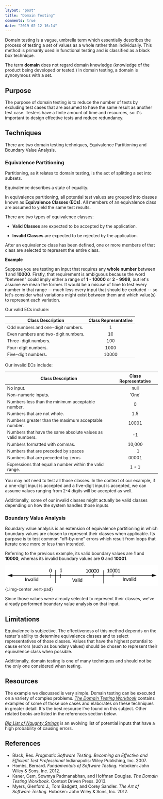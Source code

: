 ```yaml
---
layout: "post"
title: "Domain Testing"
comments: true
date: "2019-02-12 16:14"
---
```


Domain testing is a vague, umbrella term which essentially describes the process of testing a set of values as a whole rather than individually. This method is primarily used in functional testing and is classified as a black box technique.

The term **domain** does not regard domain knowledge (knowledge of the product being developed or tested.) 
In domain testing, a domain is synonymous with a set. 

## Purpose

The purpose of domain testing is to reduce the number of tests by excluding test cases that are assumed to have the same result as another test case. 
Testers have a finite amount of time and resources, so it's important to design effective tests and reduce redundancy.  

## Techniques

There are two domain testing techniques, Equivalence Partitioning and Boundary Value Analysis.

### Equivalence Partitioning
  
Partitioning, as it relates to domain testing, is the act of splitting a set into subsets.

Equivalence describes a state of equality.

In equivalence partitioning, all potential test values are grouped into classes known as **Equivalence Classes (ECs)**. All members of an equivalence class are assumed to yield the same test results. 
	
There are two types of equivalence classes:

- **Valid Classes** are expected to be accepted by the application.
	
- **Invalid Classes** are expected to be rejected by the application.

After an equivalence class has been defined, one or more members of that class are selected to represent the entire class. 

**Example**

Suppose you are testing an input that requires any **whole number** between **1** and **10000**. Firstly, that requirement is ambiguous because the word "between" could imply either a range of **1** - **10000** or **2** - **9999**, but let's assume we mean the former. It would be a misuse of time to test every number in that range -- much less every input that should be excluded -- so let's consider what variations might exist between them and which value(s) to represent each variation.

Our valid ECs include:

Class Description                   | Class Representative
------------------------------------|:-------------------:
Odd numbers and one-digit numbers.  |          1
Even numbers and two-digit numbers. |          10
Three-digit numbers.                |         100
Four-digit numbers.                 |         1000
Five-digit numbers.                 |        10000

Our invalid ECs include:

Class Description                                                | Class Representative
-----------------------------------------------------------------|:-------------------:
No input.                                                        |         null
Non-numeric inputs.                                              |        'One'
Numbers less than the minimum acceptable number.                   |          0
Numbers that are not whole.                                      |         1.5
Numbers greater than the maximum acceptable number.                |        10001
Numbers that have the same absolute values as valid numbers. |          -1
Numbers formatted with commas.                                   |        10,000
Numbers that are preceded by spaces  |&nbsp;&nbsp;&nbsp;&nbsp; 1
Numbers that are preceded by zeros  |  00001 
Expressions that equal a number within the valid range.  |  1 + 1

You may not need to test all those classes. In the context of our example, if a one-digit input is accepted and a five-digit input is accepted, we can assume values ranging from 2-4 digits will be accepted as well.

Additionally, some of our invalid classes might actually be valid classes depending on how the system handles those inputs. 

### Boundary Value Analysis

Boundary value analysis is an extension of equivalence partitioning in which boundary values are chosen to represent their classes when applicable. Its purpose is to test common "off-by-one" errors which result from loops that iterate once more or less than intended.

Referring to the previous example, its valid boundary values are **1** and **10000**, whereas its invalid boundary values are **0** and **10001**.  

![border values graph](assets/images/2019/bva.png){:.img-center .vert-pad}

Since those values were already selected to represent their classes, we've already performed boundary value analysis on that input. 

## Limitations

Equivalence is subjective. The effectiveness of this method depends on the tester's ability to determine equivalence classes and to select representatives of those classes. Values that have the highest potential to cause errors (such as boundary values) should be chosen to represent their equivalence class when possible.  

Additionally, domain testing is one of many techniques and should not be the only one considered when testing.

## Resources

The example we discussed is very simple. Domain testing can be executed on a variety of complex problems. [_The Domain Testing Workbook_](https://www.amazon.com/Domain-Testing-Workbook-Cem-Kaner/dp/0989811905) contains examples of some of those use cases and elaborates on these techniques in greater detail. It's the best resource I've found on this subject. Other related books are listed in the references section below.

[_Big List of Naughty Strings_](https://github.com/minimaxir/big-list-of-naughty-strings/blob/master/blns.txt) is an evolving list of potential inputs that have a high probability of causing errors. 

## References
- Black, Rex. _Pragmatic Software Testing: Becoming an Effective and Efficient Test Professional_ Indianapolis: Wiley Publishing, Inc. 2007. 
- Homès, Bernard. _Fundamentals of Software Testing._ Hoboken: John Wiley & Sons, Inc. 2012.
- Kaner, Cem, Sowmya Padmanabhan, and Hoffman Douglas. _The Domain Testing Workbook._ Context Driven Press. 2013.
- Myers, Glenford J., Tom Badgett, and Corey Sandler. _The Art of Software Testing._ Hoboken: John Wiley & Sons, Inc. 2012.
